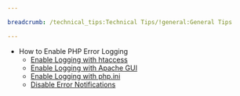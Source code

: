 ```yaml
---

breadcrumb: /technical_tips:Technical Tips/!general:General Tips

---
```


* How to Enable PHP Error Logging
    * [Enable Logging with htaccess](phplogging.md#enabling-php-error-logging-through-htaccess)
    * [Enable Logging with Apache GUI](phplogging.md#enabling-php-error-logging-through-apache-gui)
    * [Enable Logging with php.ini](phplogging.md#enabling-php-error-logging-through-php.ini)
    * [Disable Error Notifications](phplogging.md#how-to-prevent-php-error-notifications-to-visitors)